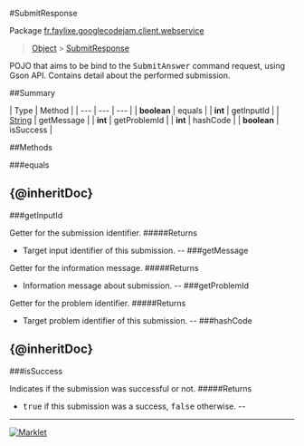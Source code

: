 #SubmitResponse

Package [fr.faylixe.googlecodejam.client.webservice](README.md)<br>
> [Object](../../../../java/lang/Object.md) > [SubmitResponse](SubmitResponse.md)

<p>POJO that aims to be bind to the <tt>SubmitAnswer</tt>
 command request, using Gson API. Contains detail about
 the performed submission.</p>

##Summary


| Type | Method |
| --- | --- | --- |
| **boolean** | equals |
| **int** | getInputId |
| [String](../../../../java/lang/String.md) | getMessage |
| **int** | getProblemId |
| **int** | hashCode |
| **boolean** | isSuccess |

##Methods

###equals


{@inheritDoc}
--
###getInputId


Getter for the submission identifier.
#####Returns


* Target input identifier of this submission.
--
###getMessage


Getter for the information message.
#####Returns


* Information message about submission.
--
###getProblemId


Getter for the problem identifier.
#####Returns


* Target problem identifier of this submission.
--
###hashCode


{@inheritDoc}
--
###isSuccess


Indicates if the submission was successful or not.
#####Returns


* <tt>true</tt> if this submission was a success, <tt>false</tt> otherwise.
--
---
[![Marklet](https://img.shields.io/badge/Generated%20by-Marklet-green.svg)](https://github.com/Faylixe/marklet)
